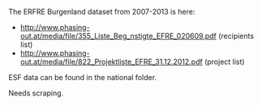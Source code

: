 The ERFRE Burgenland dataset from 2007-2013 is here:

* http://www.phasing-out.at/media/file/355_Liste_Beg_nstigte_EFRE_020609.pdf (recipients list)
* http://www.phasing-out.at/media/file/822_Projektliste_EFRE_31.12.2012.pdf (project list)

ESF data can be found in the national folder.

Needs scraping.